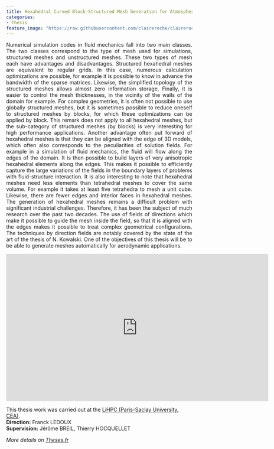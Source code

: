 ```yaml
---
title: Hexahedral Curved Block-Structured Mesh Generation for Atmospheric Re-Entry
categories:
- Thesis
feature_image: "https://raw.githubusercontent.com/claireroche/claireroche.github.io/main/images/blossoms.png"
---
```

  
<div style="text-align: justify">

Numerical simulation codes in fluid mechanics fall into two main classes. The two classes correspond to the type of mesh used for simulations, structured meshes and unstructured meshes. These two types of mesh each have advantages and disadvantages. Structured hexahedral meshes are equivalent to regular grids. In this case, numerous calculation optimizations are possible, for example it is possible to know in advance the bandwidth of the sparse matrices. Likewise, the simplified topology of the structured meshes allows almost zero information storage. Finally, it is easier to control the mesh thicknesses, in the vicinity of the walls of the domain for example. For complex geometries, it is often not possible to use globally structured meshes, but it is sometimes possible to reduce oneself to structured meshes by blocks, for which these optimizations can be applied by block. This remark does not apply to all hexahedral meshes, but the sub-category of structured meshes (by blocks) is very interesting for high performance applications. Another advantage often put forward of hexahedral meshes is that they can be aligned with the edge of 3D models, which often also corresponds to the peculiarities of solution fields. For example in a simulation of fluid mechanics, the fluid will flow along the edges of the domain. It is then possible to build layers of very anisotropic hexahedral elements along the edges. This makes it possible to efficiently capture the large variations of the fields in the boundary layers of problems with fluid-structure interaction. It is also interesting to note that hexahedral meshes need less elements than tetrahedral meshes to cover the same volume. For example it takes at least five tetrahedra to mesh a unit cube. Likewise, there are fewer edges and interior faces in hexahedral meshes. The generation of hexahedral meshes remains a difficult problem with significant industrial challenges. Therefore, it has been the subject of much research over the past two decades. The use of fields of directions which make it possible to guide the mesh inside the field, so that it is aligned with the edges makes it possible to treat complex geometrical configurations. The techniques by direction fields are notably covered by the state of the art of the thesis of N. Kowalski. One of the objectives of this thesis will be to be able to generate meshes automatically for aerodynamic applications.

</div>

<center>
<iframe src="https://cea.hal.science/cea-04622270v1/document" height="399" width="710" frameborder="0" allowfullscreen="" title="Post intégré"></iframe>
</center>

This thesis work was carried out at the [LiHPC (Paris-Saclay University, CEA)](https://www-lihpc.cea.fr/fr/).  
**Direction:** Franck LEDOUX  
**Supervision:** Jérôme BREIL, Thierry HOCQUELLET  

<!-- more -->

_More details on [Theses.fr](https://theses.fr/s356076)_  